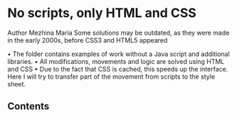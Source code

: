 # No scripts, only HTML and CSS

 Author Mezhina Maria
 Some solutions may be outdated, as they were made in the early 2000s, before CSS3 and HTML5 appeared

• The folder contains examples of work without a Java script and additional libraries.
• All modifications, movements and logic are solved using HTML and CSS
• Due to the fact that CSS is cached, this speeds up the interface. Here I will try to transfer part of the movement from scripts to the style sheet.

## Contents
